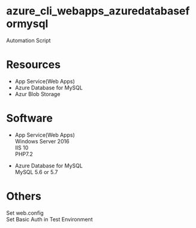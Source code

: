 # azure_cli_webapps_azuredatabaseformysql
Automation Script

# Resources
* App Service(Web Apps)  
* Azure Database for MySQL  
* Azur Blob Storage  

# Software
* App Service(Web Apps)  
Windows Server 2016  
IIS 10  
PHP7.2

* Azure Database for MySQL  
MySQL 5.6 or 5.7

# Others  
Set web.config  
Set Basic Auth in Test Environment